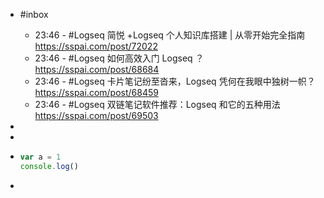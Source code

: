 - #inbox
  - 23:46 - #Logseq 简悦 +Logseq 个人知识库搭建 | 从零开始完全指南 
		<https://sspai.com/post/72022>
  - 23:46 - #Logseq 如何高效入门 Logseq ？
    <https://sspai.com/post/68684>
  - 23:46 - #Logseq 卡片笔记纷至沓来，Logseq 凭何在我眼中独树一帜？ 
	<https://sspai.com/post/68459>
  - 23:46 - #Logseq 双链笔记软件推荐：Logseq 和它的五种用法 <https://sspai.com/post/69503>
-
-
- ```js
  var a = 1
  console.log()
  ```

-
